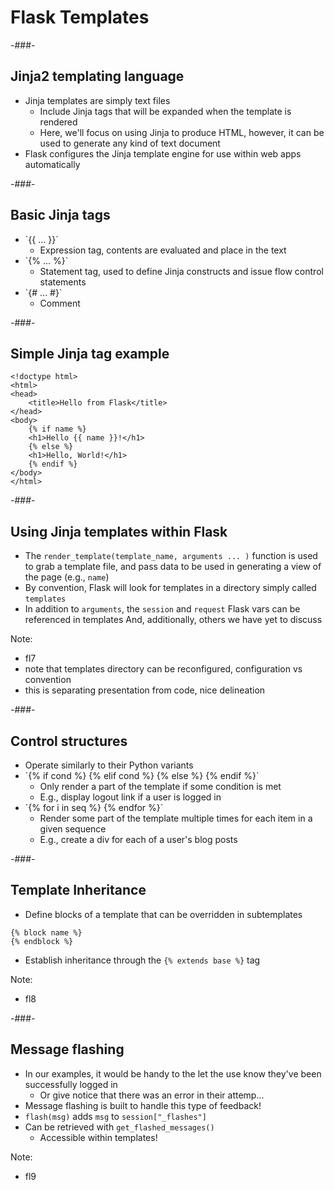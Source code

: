 # Flask Templates

-###-

## Jinja2 templating language

* Jinja templates are simply text files
    * Include Jinja tags that will be expanded when the template is rendered
    * Here, we'll focus on using Jinja to produce HTML, however, it can be used to generate any kind of text document
* Flask configures the Jinja template engine for use within web apps automatically

-###-

## Basic Jinja tags

* <!--{% raw %}-->`{{ ... }}`<!--{% endraw %}-->
    * Expression tag, contents are evaluated and place in the text
* <!--{% raw %}-->`{% ... %}`<!--{% endraw %}-->
    * Statement tag, used to define Jinja constructs and issue flow control statements
* <!--{% raw %}-->`{# ... #}`<!--{% endraw %}-->
    * Comment

-###-

## Simple Jinja tag example

<!--{% raw %}-->
```jinja
<!doctype html>
<html>
<head>
    <title>Hello from Flask</title>
</head>
<body>
    {% if name %}
    <h1>Hello {{ name }}!</h1>
    {% else %}
    <h1>Hello, World!</h1>
    {% endif %}
</body>
</html>
```
<!--{% endraw %}-->

-###- 

## Using Jinja templates within Flask

* The `render_template(template_name, arguments ... )` function is used to grab a template file, and pass data to be used in generating a view of the page (e.g., `name`)
* By convention, Flask will look for templates in a directory simply called `templates`
* In addition to `arguments`, the `session` and `request` Flask vars can be referenced in templates
And, additionally, others we have yet to discuss 

Note:
* fl7
* note that templates directory can be reconfigured, configuration vs convention
* this is separating presentation from code, nice delineation

-###-

## Control structures

* Operate similarly to their Python variants
* <!--{% raw %}-->`{% if cond %} {% elif cond %} {% else %} {% endif %}`<!--{% endraw %}-->
    * Only render a part of the template if some condition is met
    * E.g., display logout link if a user is logged in
* <!--{% raw %}-->`{% for i in seq %} {% endfor %}`<!--{% endraw %}-->
    * Render some part of the template multiple times for each item in a given sequence
    * E.g., create a div for each of a user's blog posts

-###-

## Template Inheritance

* Define blocks of a template that can be overridden in subtemplates

<!--{% raw %}-->
```
{% block name %}
{% endblock %}
```
<!--{% endraw %}-->

* Establish inheritance through the <!--{% raw %}-->`{% extends base %}`<!--{% endraw %}--> tag

Note:
* fl8

-###-

## Message flashing

* In our examples, it would be handy to the let the use know they've been successfully logged in
    * Or give notice that there was an error in their attemp...
* Message flashing is built to handle this type of feedback!
* `flash(msg)` adds `msg` to `session["_flashes"]`
* Can be retrieved with `get_flashed_messages()`
    * Accessible within templates!

Note:
* fl9